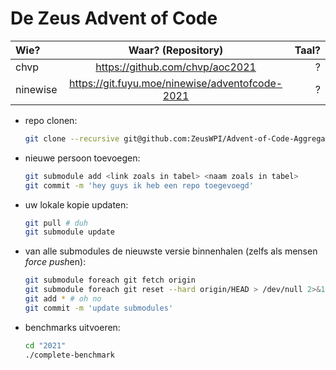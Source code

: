 # De Zeus Advent of Code

| Wie?           | Waar? (Repository)                                | Taal?      |
| :------------- | :-----------------------------------------------: | ---------: |
| chvp           | https://github.com/chvp/aoc2021                   | ?          |
| ninewise       | https://git.fuyu.moe/ninewise/adventofcode-2021   | ?          |

* repo clonen:

    ```sh
    git clone --recursive git@github.com:ZeusWPI/Advent-of-Code-Aggregator.git
    ```

* nieuwe persoon toevoegen:

    ```sh
    git submodule add <link zoals in tabel> <naam zoals in tabel>
    git commit -m 'hey guys ik heb een repo toegevoegd'
    ```

* uw lokale kopie updaten:

    ```sh
    git pull # duh
    git submodule update
    ```

* van alle submodules de nieuwste versie binnenhalen (zelfs als mensen *force push*en):

    ```sh
    git submodule foreach git fetch origin
    git submodule foreach git reset --hard origin/HEAD > /dev/null 2>&1
    git add * # oh no
    git commit -m 'update submodules'
    ```

* benchmarks uitvoeren:

    ```sh
    cd "2021"
    ./complete-benchmark
    ```
